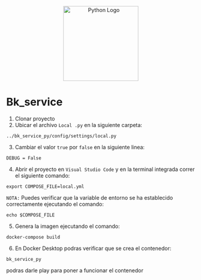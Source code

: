 <p align="center">
  <img src="https://www.python.org/static/community_logos/python-logo-master-v3-TM.png" width="200" alt="Python Logo" />
</p>


# Bk_service


1. Clonar proyecto
2. Ubicar el archivo ```Local .py``` en la siguiente carpeta:
```
../bk_service_py/config/settings/local.py
```
3. Cambiar el valor ```true``` por ```false``` en la siguiente linea:
```
DEBUG = False
```
4. Abrir el proyecto en ```Visual Studio Code``` y en la terminal integrada correr el siguiente comando:
```
export COMPOSE_FILE=local.yml
```
```NOTA:```
Puedes verificar que la variable de entorno se ha establecido correctamente ejecutando el comando:
```
echo $COMPOSE_FILE
```
5. Genera la imagen ejecutando el comando:
```
docker-compose build
```
6. En Docker Desktop podras verificar que se crea el contenedor:

```bk_service_py```

podras darle play para poner a funcionar el contenedor